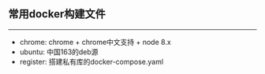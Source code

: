 ## 常用docker构建文件
----------------------

- chrome: chrome + chrome中文支持 + node 8.x
- ubuntu: 中国163的deb源
- register: 搭建私有库的docker-compose.yaml